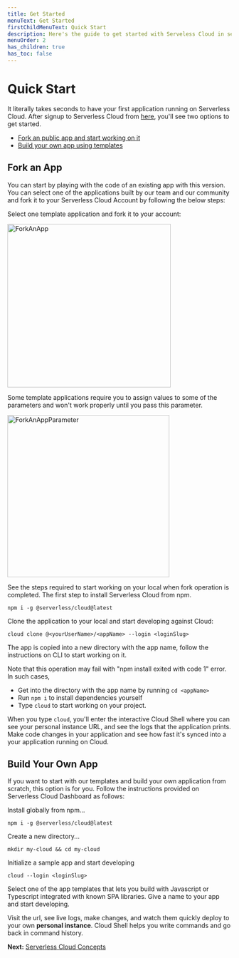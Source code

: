 ```yaml
---
title: Get Started
menuText: Get Started
firstChildMenuText: Quick Start
description: Here's the guide to get started with Serveless Cloud in seconds
menuOrder: 2
has_children: true
has_toc: false
---
```


# Quick Start

It literally takes seconds to have your first application running on Serverless Cloud. After signup to Serverless Cloud from [here](https://cloud.serverless.com/?view=register), you'll see two options to get started. 

- [Fork an public app and start working on it](#fork-an-app)
- [Build your own app using templates](#build-your-own-app)


## Fork an App

You can start by playing with the code of an existing app with this version. You can select one of the applications built by our team and our community and fork it to your Serverless Cloud Account by following the below steps: 

Select one template application and fork it to your account: 

<img width="367" alt="ForkAnApp" src="https://user-images.githubusercontent.com/85096820/139436453-e51ce71b-86fe-495d-ab1d-cd90e8cdd797.png">




Some template applications require you to assign values to some of the parameters and won't work properly until you pass this parameter.

<img width="364" alt="ForkAnAppParameter" src="https://user-images.githubusercontent.com/85096820/139436501-ffa09ae3-5f92-4ad3-8ff7-8eae6eca2539.png">



See the steps required to start working on your local when fork operation is completed. The first step to install Serverless Cloud from npm.

```
npm i -g @serverless/cloud@latest
```

Clone the application to your local and start developing against Cloud: 

```
cloud clone @<yourUserName>/<appName> --login <loginSlug>
```

The app is copied into a new directory with the app name, follow the instructions on CLI to start working on it. 

Note that this operation may fail with "npm install exited with code 1" error. In such cases, 

- Get into the directory with the app name by running `cd <appName>` 
- Run `npm i` to install dependencies yourself
- Type `cloud` to start working on your project. 

When you type `cloud`, you'll enter the interactive Cloud Shell where you can see your personal instance URL, and see the logs that the application prints. Make code changes in your application and see how fast it's synced into a your application running on Cloud. 
 
## Build Your Own App

If you want to start with our templates and build your own application from scratch, this option is for you. Follow the instructions provided on Serverless Cloud Dashboard as follows:

Install globally from npm...

```
npm i -g @serverless/cloud@latest
```

Create a new directory...

```
mkdir my-cloud && cd my-cloud
```

Initialize a sample app and start developing

```
cloud --login <loginSlug> 
```

Select one of the app templates that lets you build with Javascript or Typescript integrated with known SPA libraries. Give a name to your app and start developing. 

Visit the url, see live logs, make changes, and watch them quickly deploy to your own **personal instance**. Cloud Shell helps you write commands and go back in command history.


**Next:** [Serverless Cloud Concepts](/cloud/docs/get-started/concepts)
